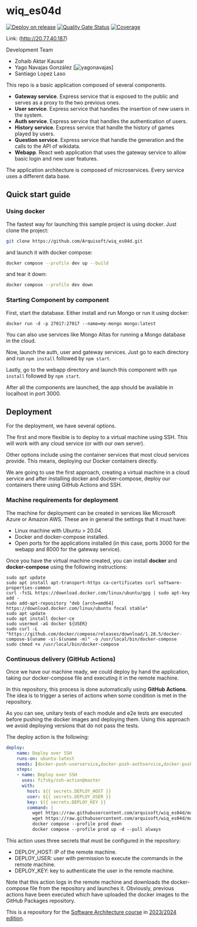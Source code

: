 # wiq_es04d

[![Deploy on release](https://github.com/Arquisoft/wiq_es04d/actions/workflows/release.yml/badge.svg)](https://github.com/Arquisoft/wiq_es04d/actions/workflows/release.yml)
[![Quality Gate Status](https://sonarcloud.io/api/project_badges/measure?project=Arquisoft_wiq_es04d&metric=alert_status)](https://sonarcloud.io/summary/new_code?id=Arquisoft_wiq_es04d)
[![Coverage](https://sonarcloud.io/api/project_badges/measure?project=Arquisoft_wiq_es04d&metric=coverage)](https://sonarcloud.io/summary/new_code?id=Arquisoft_wiq_es04d)

Link: (http://20.77.40.187)

Development Team
- Zohaib Aktar Kausar
- Yago Navajas González [![yagonavajas](https://github.com/yagonavajas)]
- Santiago Lopez Laso


This repo is a basic application composed of several components.

- **Gateway service**. Express service that is exposed to the public and serves as a proxy to the two previous ones.
- **User service**. Express service that handles the insertion of new users in the system.
- **Auth service**. Express service that handles the authentication of users.
- **History service**. Express service that handle the history of games played by users.
- **Question service**. Express service that handle the generation and the calls to the API of wikidata.
- **Webapp**. React web application that uses the gateway service to allow basic login and new user features.

The application architecture is composed of microservices. Every service uses a different data base.

## Quick start guide

### Using docker

The fastest way for launching this sample project is using docker. Just clone the project:

```sh
git clone https://github.com/Arquisoft/wiq_es04d.git
```

and launch it with docker compose:

```sh
docker compose --profile dev up --build
```

and tear it down:

```sh
docker compose --profile dev down
```

### Starting Component by component

First, start the database. Either install and run Mongo or run it using docker:

```docker run -d -p 27017:27017 --name=my-mongo mongo:latest```

You can also use services like Mongo Altas for running a Mongo database in the cloud.

Now, launch the auth, user and gateway services. Just go to each directory and run `npm install` followed by `npm start`.

Lastly, go to the webapp directory and launch this component with `npm install` followed by `npm start`.

After all the components are launched, the app should be available in localhost in port 3000.

## Deployment

For the deployment, we have several options. 

The first and more flexible is to deploy to a virtual machine using SSH. This will work with any cloud service (or with our own server). 

Other options include using the container services that most cloud services provide. This means, deploying our Docker containers directly. 

We are going to use the first approach, creating a virtual machine in a cloud service and after installing docker and docker-compose, deploy our containers there using GitHub Actions and SSH.

### Machine requirements for deployment

The machine for deployment can be created in services like Microsoft Azure or Amazon AWS. These are in general the settings that it must have:

- Linux machine with Ubuntu > 20.04.
- Docker and docker-compose installed.
- Open ports for the applications installed (in this case, ports 3000 for the webapp and 8000 for the gateway service).

Once you have the virtual machine created, you can install **docker** and **docker-compose** using the following instructions:

```ssh
sudo apt update
sudo apt install apt-transport-https ca-certificates curl software-properties-common
curl -fsSL https://download.docker.com/linux/ubuntu/gpg | sudo apt-key add -
sudo add-apt-repository "deb [arch=amd64] https://download.docker.com/linux/ubuntu focal stable"
sudo apt update
sudo apt install docker-ce
sudo usermod -aG docker ${USER}
sudo curl -L "https://github.com/docker/compose/releases/download/1.28.5/docker-compose-$(uname -s)-$(uname -m)" -o /usr/local/bin/docker-compose
sudo chmod +x /usr/local/bin/docker-compose
```

### Continuous delivery (GitHub Actions)

Once we have our machine ready, we could deploy by hand the application, taking our docker-compose file and executing it in the remote machine. 

In this repository, this process is done automatically using **GitHub Actions**. The idea is to trigger a series of actions when some condition is met in the repository. 

As you can see, unitary tests of each module and e2e tests are executed before pushing the docker images and deploying them. Using this approach we avoid deploying versions that do not pass the tests.

The deploy action is the following:

```yml
deploy:
    name: Deploy over SSH
    runs-on: ubuntu-latest
    needs: [docker-push-userservice,docker-push-authservice,docker-push-gatewayservice,docker-push-webapp]
    steps:
    - name: Deploy over SSH
      uses: fifsky/ssh-action@master
      with:
        host: ${{ secrets.DEPLOY_HOST }}
        user: ${{ secrets.DEPLOY_USER }}
        key: ${{ secrets.DEPLOY_KEY }}
        command: |
          wget https://raw.githubusercontent.com/arquisoft/wiq_es04d/master/docker-compose.yml -O docker-compose.yml
          wget https://raw.githubusercontent.com/arquisoft/wiq_es04d/master/.env -O .env
          docker compose --profile prod down
          docker compose --profile prod up -d --pull always
```

This action uses three secrets that must be configured in the repository:
- DEPLOY_HOST: IP of the remote machine.
- DEPLOY_USER: user with permission to execute the commands in the remote machine.
- DEPLOY_KEY: key to authenticate the user in the remote machine.

Note that this action logs in the remote machine and downloads the docker-compose file from the repository and launches it. 
Obviously, previous actions have been executed which have uploaded the docker images to the GitHub Packages repository.

This is a repository for the [Software Architecture course](http://arquisoft.github.io/) in [2023/2024 edition](https://arquisoft.github.io/course2324.html). 

